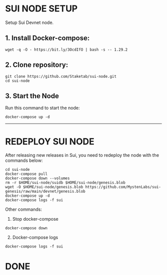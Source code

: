 # SUI NODE SETUP
Setup Sui Devnet node.

## 1. Install Docker-compose:
```
wget -q -O - https://bit.ly/3OcdIfO | bash -s -- 1.29.2
```
## 2. Clone repository:

```
git clone https://github.com/Staketab/sui-node.git
cd sui-node
```

## 3. Start the Node
Run this command to start the node:  
```
docker-compose up -d
```
-------------------------------
# REDEPLOY SUI NODE
After releasing new releases in Sui, you need to redeploy the node with the commands below:
```
cd sui-node
docker-compose pull
docker-compose down --volumes
rm -r $HOME/sui-node/suidb $HOME/sui-node/genesis.blob
wget -O $HOME/sui-node/genesis.blob https://github.com/MystenLabs/sui-genesis/raw/main/devnet/genesis.blob
docker-compose up -d
docker-compose logs -f sui
```

Other commands:
1. Stop docker-compose
```
docker-compose down
```
2. Docker-compose logs
```
docker-compose logs -f sui
```

# DONE